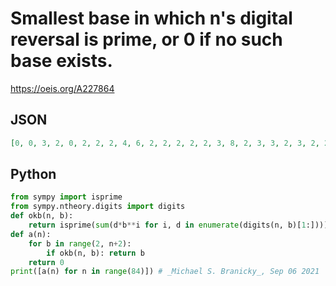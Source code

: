 # Smallest base in which n's digital reversal is prime, or 0 if no such base exists\.
https://oeis.org/A227864
## JSON
```JSON
[0, 0, 3, 2, 0, 2, 2, 2, 4, 6, 2, 2, 2, 2, 2, 3, 8, 2, 3, 3, 2, 3, 2, 2, 2, 2, 2, 9, 2, 2, 6, 2, 4, 3, 2, 3, 12, 2, 6, 3, 2, 2, 6, 2, 2, 3, 2, 2, 2, 3, 2, 9, 2, 2, 3, 2, 2, 3, 2, 4, 12, 2, 2, 3, 12, 3, 6, 2, 2, 3, 10, 2, 6, 2, 2, 3, 10, 2, 26, 3, 2, 27, 2, 2]
```
## Python
```Python
from sympy import isprime
from sympy.ntheory.digits import digits
def okb(n, b):
    return isprime(sum(d*b**i for i, d in enumerate(digits(n, b)[1:])))
def a(n):
    for b in range(2, n+2):
        if okb(n, b): return b
    return 0
print([a(n) for n in range(84)]) # _Michael S. Branicky_, Sep 06 2021
```

